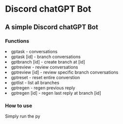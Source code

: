 # Discord chatGPT Bot

## A simple Discord chatGPT Bot


### Functions
<li>gptask - conversations
<li>gptask [id] - branch conversations
<li>gptbranch [id] - create branch at [id]
<li>gptreview - review conversations
<li>gptreview [id] - review specific branch conversations
<li>gptreset - reset entire converstion
<li>gptlist - list all branches
<li>gptregen - regen previous reply
<li>gptregen [id] - regen last reply at branch [id]

  
### How to use
Simply run the py
